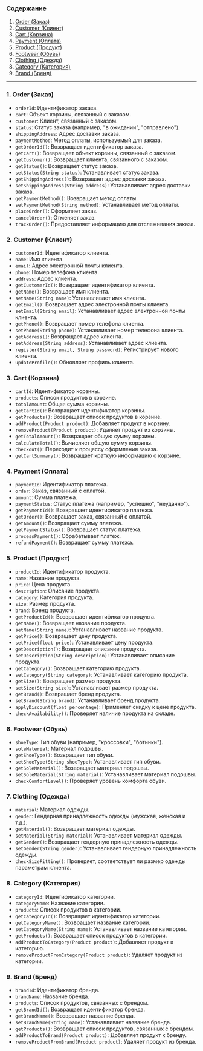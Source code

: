 ### Содержание
1. [Order (Заказ)](#order-заказ)
2. [Customer (Клиент)](#customer-клиент)
3. [Cart (Корзина)](#cart-корзина)
4. [Payment (Оплата)](#payment-оплата)
5. [Product (Продукт)](#product-продукт)
6. [Footwear (Обувь)](#footwear-обувь)
7. [Clothing (Одежда)](#clothing-одежда)
8. [Category (Категория)](#category-категория)
9. [Brand (Бренд)](#brand-бренд)

---

### 1. **Order (Заказ)**
- `orderId`: Идентификатор заказа.
- `cart`: Объект корзины, связанный с заказом.
- `customer`: Клиент, связанный с заказом.
- `status`: Статус заказа (например, "в ожидании", "отправлено").
- `shippingAddress`: Адрес доставки заказа.
- `paymentMethod`: Метод оплаты, используемый для заказа.
- `getOrderId()`: Возвращает идентификатор заказа.
- `getCart()`: Возвращает объект корзины, связанный с заказом.
- `getCustomer()`: Возвращает клиента, связанного с заказом.
- `getStatus()`: Возвращает статус заказа.
- `setStatus(String status)`: Устанавливает статус заказа.
- `getShippingAddress()`: Возвращает адрес доставки заказа.
- `setShippingAddress(String address)`: Устанавливает адрес доставки заказа.
- `getPaymentMethod()`: Возвращает метод оплаты.
- `setPaymentMethod(String method)`: Устанавливает метод оплаты.
- `placeOrder()`: Оформляет заказ.
- `cancelOrder()`: Отменяет заказ.
- `trackOrder()`: Предоставляет информацию для отслеживания заказа.

### 2. **Customer (Клиент)**
- `customerId`: Идентификатор клиента.
- `name`: Имя клиента.
- `email`: Адрес электронной почты клиента.
- `phone`: Номер телефона клиента.
- `address`: Адрес клиента.
- `getCustomerId()`: Возвращает идентификатор клиента.
- `getName()`: Возвращает имя клиента.
- `setName(String name)`: Устанавливает имя клиента.
- `getEmail()`: Возвращает адрес электронной почты клиента.
- `setEmail(String email)`: Устанавливает адрес электронной почты клиента.
- `getPhone()`: Возвращает номер телефона клиента.
- `setPhone(String phone)`: Устанавливает номер телефона клиента.
- `getAddress()`: Возвращает адрес клиента.
- `setAddress(String address)`: Устанавливает адрес клиента.
- `register(String email, String password)`: Регистрирует нового клиента.
- `updateProfile()`: Обновляет профиль клиента.

### 3. **Cart (Корзина)**
- `cartId`: Идентификатор корзины.
- `products`: Список продуктов в корзине.
- `totalAmount`: Общая сумма корзины.
- `getCartId()`: Возвращает идентификатор корзины.
- `getProducts()`: Возвращает список продуктов в корзине.
- `addProduct(Product product)`: Добавляет продукт в корзину.
- `removeProduct(Product product)`: Удаляет продукт из корзины.
- `getTotalAmount()`: Возвращает общую сумму корзины.
- `calculateTotal()`: Вычисляет общую сумму корзины.
- `checkout()`: Переходит к процессу оформления заказа.
- `getCartSummary()`: Возвращает краткую информацию о корзине.

### 4. **Payment (Оплата)**
- `paymentId`: Идентификатор платежа.
- `order`: Заказ, связанный с оплатой.
- `amount`: Сумма платежа.
- `paymentStatus`: Статус платежа (например, "успешно", "неудачно").
- `getPaymentId()`: Возвращает идентификатор платежа.
- `getOrder()`: Возвращает заказ, связанный с оплатой.
- `getAmount()`: Возвращает сумму платежа.
- `getPaymentStatus()`: Возвращает статус платежа.
- `processPayment()`: Обрабатывает платеж.
- `refundPayment()`: Возвращает сумму платежа.

### 5. **Product (Продукт)**
- `productId`: Идентификатор продукта.
- `name`: Название продукта.
- `price`: Цена продукта.
- `description`: Описание продукта.
- `category`: Категория продукта.
- `size`: Размер продукта.
- `brand`: Бренд продукта.
- `getProductId()`: Возвращает идентификатор продукта.
- `getName()`: Возвращает название продукта.
- `setName(String name)`: Устанавливает название продукта.
- `getPrice()`: Возвращает цену продукта.
- `setPrice(float price)`: Устанавливает цену продукта.
- `getDescription()`: Возвращает описание продукта.
- `setDescription(String description)`: Устанавливает описание продукта.
- `getCategory()`: Возвращает категорию продукта.
- `setCategory(String category)`: Устанавливает категорию продукта.
- `getSize()`: Возвращает размер продукта.
- `setSize(String size)`: Устанавливает размер продукта.
- `getBrand()`: Возвращает бренд продукта.
- `setBrand(String brand)`: Устанавливает бренд продукта.
- `applyDiscount(float percentage)`: Применяет скидку к цене продукта.
- `checkAvailability()`: Проверяет наличие продукта на складе.

### 6. **Footwear (Обувь)**
- `shoeType`: Тип обуви (например, "кроссовки", "ботинки").
- `soleMaterial`: Материал подошвы.
- `getShoeType()`: Возвращает тип обуви.
- `setShoeType(String shoeType)`: Устанавливает тип обуви.
- `getSoleMaterial()`: Возвращает материал подошвы.
- `setSoleMaterial(String material)`: Устанавливает материал подошвы.
- `checkComfortLevel()`: Проверяет уровень комфорта обуви.

### 7. **Clothing (Одежда)**
- `material`: Материал одежды.
- `gender`: Гендерная принадлежность одежды (мужская, женская и т.д.).
- `getMaterial()`: Возвращает материал одежды.
- `setMaterial(String material)`: Устанавливает материал одежды.
- `getGender()`: Возвращает гендерную принадлежность одежды.
- `setGender(String gender)`: Устанавливает гендерную принадлежность одежды.
- `checkSizeFitting()`: Проверяет, соответствует ли размер одежды параметрам клиента.

### 8. **Category (Категория)**
- `categoryId`: Идентификатор категории.
- `categoryName`: Название категории.
- `products`: Список продуктов в категории.
- `getCategoryId()`: Возвращает идентификатор категории.
- `getCategoryName()`: Возвращает название категории.
- `setCategoryName(String name)`: Устанавливает название категории.
- `getProducts()`: Возвращает список продуктов в категории.
- `addProductToCategory(Product product)`: Добавляет продукт в категорию.
- `removeProductFromCategory(Product product)`: Удаляет продукт из категории.

### 9. **Brand (Бренд)**
- `brandId`: Идентификатор бренда.
- `brandName`: Название бренда.
- `products`: Список продуктов, связанных с брендом.
- `getBrandId()`: Возвращает идентификатор бренда.
- `getBrandName()`: Возвращает название бренда.
- `setBrandName(String name)`: Устанавливает название бренда.
- `getProducts()`: Возвращает список продуктов, связанных с брендом.
- `addProductToBrand(Product product)`: Добавляет продукт к бренду.
- `removeProductFromBrand(Product product)`: Удаляет продукт из бренда.


